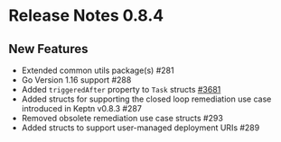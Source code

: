# Release Notes 0.8.4

## New Features

- Extended common utils package(s) #281
- Go Version 1.16 support #288
- Added `triggeredAfter` property to `Task` structs [#3681](https://github.com/keptn/keptn/issues/3681)
- Added structs for supporting the closed loop remediation use case introduced in Keptn v0.8.3 #287
- Removed obsolete remediation use case structs #293
- Added structs to support user-managed deployment URIs #289


